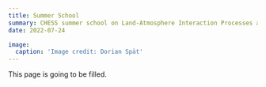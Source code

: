```yaml
---
title: Summer School
summary: CHESS summer school on Land-Atmosphere Interaction Processes and Convection 
date: 2022-07-24

image:
  caption: 'Image credit: Dorian Spät'
---
```


This page is going to be filled.
